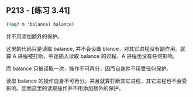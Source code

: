 ## P213 - [练习 3.41]

``` Scheme
((eq? m 'balance) balance)
```

并不用添加额外的保护。

这里的代码只是读取 balance, 并不会设置 blance，对其它进程没有副作用。就算 A 进程被打断，中途插入读取 balance 的过程，A 进程也没有任何影响。

而 balance 只被读取一次，操作不可再分，因而自身并不用受任何保护。

读取 balance 的操作自身不可再分。并且就算打断其它进程，其它进程也不会受影响。因而这里的读取操作并不用添加额外的保护。
